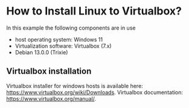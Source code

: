 # How to Install Linux to Virtualbox?
In this example the following components are in use
- host operating system: Windows 11
- Virtualization software: Virtualbox (7.x)
- Debian 13.0.0 (Trixie)

## Virtualbox installation
Virtualbox installer for windows hosts is available here: https://www.virtualbox.org/wiki/Downloads.
Virtualbox documentation: https://www.virtualbox.org/manual/.

<!-- This is a comment in Markdown -->
<!-- [Add file: Upload](helloworld.png) -->
